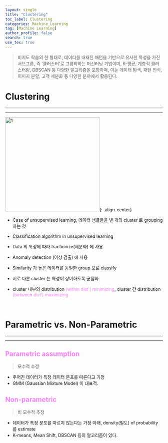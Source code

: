 ```yaml
---
layout: single
title: "Clustering"
toc_label: Clustering
categories: Machine_Learning
tag: [Machine Learning]
author_profile: false
search: true
use_tex: true
---
```


> 비지도 학습의 한 형태로, 데이터를 내재된 패턴을 기반으로 유사한 특성을 가진 서브그룹, 즉 '클러스터'로 그룹화하는 머신러닝 기법이며, K-평균, 계층적 클러스터링, DBSCAN 등 다양한 알고리즘을 포함하며, 
> 이는 데이터 탐색, 패턴 인식, 이미지 분할, 고객 세분화 등 다양한 분야에서 활용된다.


# Clustering

---

---

<img width="301" alt="1" src="https://github.com/woo-kyu/woo-kyu.github.io/assets/102133610/b3bf3733-a4ac-4637-89b7-be19a5d36fcd">{: .align-center}


- Case of unsupervised learning, 데이터 샘플들을 별 개의 cluster 로 grouping 하는 것

- Classification algorithm in unsupervised learning

- Data 의 특징에 따라 fractionize(세분화) 에 사용

- Anomaly detection (이상 검출) 에 사용

- Similarity 가 높은 데이터를 동일한 group 으로 classify

- 서로 다른 cluster 는 특성이 상이하도록 군집화

- cluster 내부의 distribution <span style='color:#ff7fff'>(within dist’) minimizing</span>, cluster 간 distribution <span style='color:#ff7fff'>(between dist’) maximizing</span>

<br>


# Parametric vs. Non-Parametric

---

---

## <span style='color:#ff7fff'>Parametric assumption</span>

> 모수적 추정


- 주어진 데이터가 특정 데이터 분포를 따른다고 가정
- GMM (Gaussian Mixture Model) 이 대표적.

## <span style='color:#ff7fff'>Non-parametric</span>

> 비 모수적 추정


- 데이터가 특정 분포를 따르지 않는다는 가정 아래, density(밀도) of probability 를 estimate
- K-means, Mean Shift, DBSCAN 등의 알고리즘이 있다.